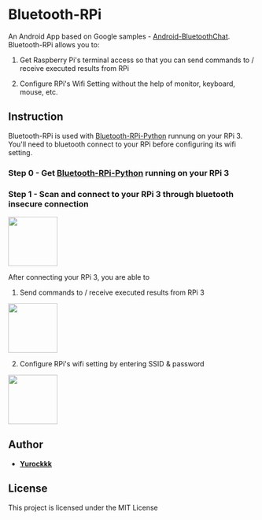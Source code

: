 # Bluetooth-RPi

An Android App based on Google samples - [Android-BluetoothChat](https://github.com/googlesamples/android-BluetoothChat). Bluetooth-RPi allows you to:
1. Get Raspberry Pi's terminal access so that you can send commands to / receive executed results from RPi

2. Configure RPi's Wifi Setting without the help of monitor, keyboard, mouse, etc.

## Instruction

Bluetooth-RPi is used with [Bluetooth-RPi-Python](https://github.com/Yurockkk/Bluetooth-RPi-Python) runnung on your RPi 3. You'll need to bluetooth connect to your RPi before configuring its wifi setting.

### Step 0 - Get [Bluetooth-RPi-Python](https://github.com/Yurockkk/Bluetooth-RPi-Python) running on your RPi 3

### Step 1 - Scan and connect to your RPi 3 through bluetooth insecure connection

<img src="https://yurockkk.github.io/Bluetooth-RPi-Python/images/Blue-RPi/connect_device.png" width="100">

After connecting your RPi 3, you are able to 
1. Send commands to / receive executed results from RPi 3

<img src="https://yurockkk.github.io/Bluetooth-RPi-Python/images/Blue-RPi/sending-command.png" width="100">

2. Configure RPi's wifi setting by entering SSID & password 

<img src="https://yurockkk.github.io/Bluetooth-RPi-Python/images/Blue-RPi/wifi-configuration.png" width="100">

## Author

* **[Yurockkk](https://github.com/Yurockkk)**

## License

This project is licensed under the MIT License

